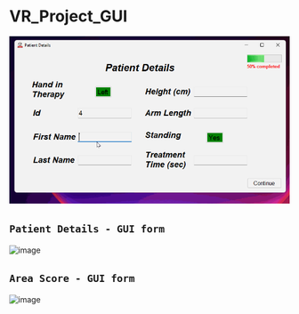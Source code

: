 # VR_Project_GUI

![](VR_Project.gif)

## `Patient Details - GUI form`
![image](https://user-images.githubusercontent.com/62426094/174273139-e1bfff12-a3ee-44f7-8b40-e9e839264ac8.png)

## `Area Score - GUI form`
![image](https://user-images.githubusercontent.com/62426094/174273173-1526dd9f-be97-4989-9489-17f61a3a96f7.png)
